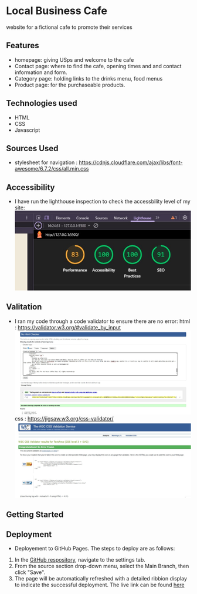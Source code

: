 # Local Business Cafe
website for a fictional cafe to promote their services

## Features
 - homepage: giving USps and welcome to the cafe 
 - Contact page: where to find the cafe, opening times and and contact information and form.
 - Category page: holding links to the drinks menu, food menus
 - Product page: for the purchaseable products. 


## Technologies used
- HTML
- CSS
- Javascript

## Sources Used 
- stylesheet for navigation : https://cdnjs.cloudflare.com/ajax/libs/font-awesome/6.7.2/css/all.min.css

## Accessibility 
- I have run the lighthouse inspection to check the accessbility level of my site:
  ![screenshot](assets/lighthouse_score.jpg)

## Valitation
- I ran my code through a code validator to ensure there are no error:
   html : https://validator.w3.org/#validate_by_input ![screenshot](assets/html-checker.jpg)
   css :  https://jigsaw.w3.org/css-validator/  ![screenshot](assets/css-checker.jpg)


## Getting Started

## Deployment
 - Deployement to GitHub Pages. The steps to deploy are as follows:
 1. In the [GitHub respository](https://github.com/SarahAnderson15/coffee_shop), navigate to the settings tab.
 2. From the source section drop-down menu, select the Main Branch, then click "Save".
 3. The page will be automatically refreshed with a detailed ribbion display to indicate the successful deployment. 
  The live link can be found [here](https://SarahAnderson15.github.io/coffee_shop) 